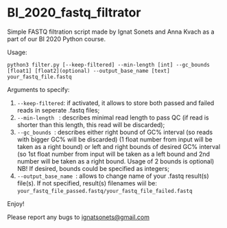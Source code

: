# BI_2020_fastq_filtrator
Simple FASTQ filtration script made by Ignat Sonets and Anna Kvach as a part of our BI 2020 Python course.

Usage:
```
python3 filter.py [--keep-filtered] --min-length [int] --gc_bounds [float1] [float2](optional) --output_base_name [text] your_fastq_file.fastq
```
Arguments to specify:
1) ``` --keep-filtered ```: if activated, it allows to store both passed and failed reads in seperate .fastq files;
2) ```--min-length ``` : describes minimal read length to pass QC (if read is shorter than this length, this read will be discarded);
3) ```--gc_bounds ```: describes either right bound of GC% interval (so reads with bigger GC% will be discarded) (1 float number from input will be taken as a right bound) or left and right bounds of desired GC% interval (so 1st float number from input will be taken as a left bound and 2nd number will be taken as a right bound. Usage of 2 bounds is optional) NB! If desired, bounds could be specified as integers;
4) ```--output_base_name ```: allows to change name of your .fastq result(s) file(s). If not specified, result(s) filenames wiil be:
```your_fastq_file_passed.fastq/your_fastq_file_failed.fastq ```

Enjoy!

Please report any bugs to ignatsonets@gmail.com


